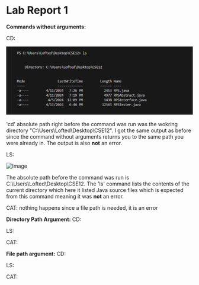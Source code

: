 # Lab Report 1

**Commands without arguments:**

CD: 

![Image](image1.png)


'cd' absolute path right before the command was run was the wokring directory "C:\Users\Lofted\Desktop\CSE12". I got the same output as before since the command without arguments returns you to the same path you were already in. The output is also **not** an error. 

LS: 

![Image]()

The absolute path before the command was run is C:\Users\Lofted\Desktop\CSE12. The 'ls' command lists the contents of the current directory which here it listed Java source files which is expected from this command meaning it was **not** an error.

CAT: nothing happens since a file path is needed, it is an error 

**Directory Path Argument:**
CD:

LS:

CAT:

**File path argument:**
CD:

LS:

CAT:

